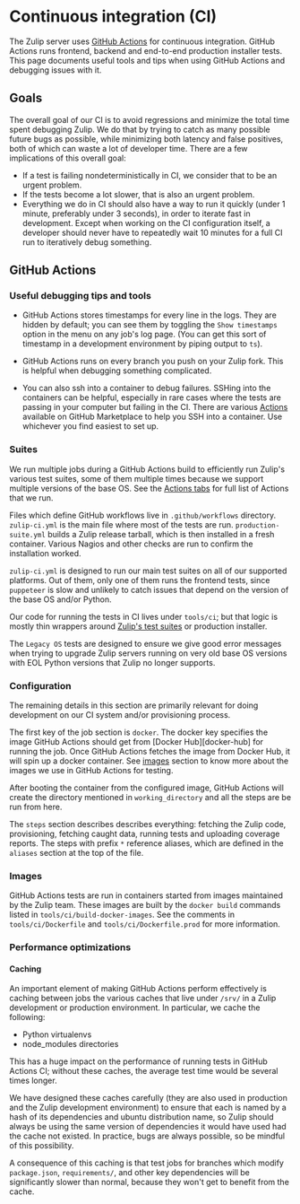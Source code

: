 # Continuous integration (CI)

The Zulip server uses [GitHub Actions](https://docs.github.com/en/actions) for continuous
integration. GitHub Actions runs frontend, backend and end-to-end production
installer tests. This page documents useful tools and tips when using
GitHub Actions and debugging issues with it.

## Goals

The overall goal of our CI is to avoid regressions and minimize the
total time spent debugging Zulip.  We do that by trying to catch as
many possible future bugs as possible, while minimizing both latency
and false positives, both of which can waste a lot of developer time.
There are a few implications of this overall goal:

* If a test is failing nondeterministically in CI, we consider that to
be an urgent problem.
* If the tests become a lot slower, that is also an urgent problem.
* Everything we do in CI should also have a way to run it quickly
(under 1 minute, preferably under 3 seconds), in order to iterate fast
in development. Except when working on the CI configuration itself, a
developer should never have to repeatedly wait 10 minutes for a full CI
run to iteratively debug something.

## GitHub Actions

### Useful debugging tips and tools

* GitHub Actions stores timestamps for every line in the logs. They
are hidden by default; you can see them by toggling the `Show
timestamps` option in the menu on any job's log page.  (You can get
this sort of timestamp in a development environment by piping output
to `ts`).

* GitHub Actions runs on every branch you push on your Zulip fork.
This is helpful when debugging something complicated.

* You can also ssh into a container to debug failures.  SSHing into
the containers can be helpful, especially in rare cases where the
tests are passing in your computer but failing in the CI. There are
various
[Actions](https://github.com/marketplace?type=actions&query=debug+ssh)
available on GitHub Marketplace to help you SSH into a container. Use
whichever you find easiest to set up.

### Suites

We run multiple jobs during a GitHub Actions build to efficiently run
Zulip's various test suites, some of them multiple times because we
support multiple versions of the base OS. See the [Actions
tabs](https://github.com/zulip/zulip/actions) for full list of Actions
that we run.

Files which define GitHub workflows live in `.github/workflows` directory.
`zulip-ci.yml` is the main file where most of the tests are run.
`production-suite.yml` builds a Zulip release tarball, which is
then installed in a fresh container. Various Nagios and other
checks are run to confirm the installation worked.

`zulip-ci.yml` is designed to run our main test suites on all of our
supported platforms. Out of them, only one of them runs the frontend
tests, since `puppeteer` is slow and unlikely to catch issues that
depend on the version of the base OS and/or Python.

Our code for running the tests in CI lives under `tools/ci`; but that
logic is mostly thin wrappers around [Zulip's test
suites](../testing/testing.md) or production installer.

The `Legacy OS` tests are designed to ensure we give good error
messages when trying to upgrade Zulip servers running on very old base
OS versions with EOL Python versions that Zulip no longer supports.

### Configuration

The remaining details in this section are primarily relevant for doing
development on our CI system and/or provisioning process.

The first key of the job section is `docker`. The docker key specifies
the image GitHub Actions should get from [Docker Hub][docker-hub] for running
the job. Once GitHub Actions fetches the image from Docker Hub, it will spin
up a docker container. See [images](#images) section to know more about
the images we use in GitHub Actions for testing.

After booting the container from the configured image, GitHub Actions will
create the directory mentioned in `working_directory` and all the
steps are be run from here.

The `steps` section describes describes everything: fetching the Zulip
code, provisioning, fetching caught data, running tests and uploading
coverage reports. The steps with prefix `*` reference aliases, which
are defined in the `aliases` section at the top of the file.

### Images

GitHub Actions tests are run in containers started from images
maintained by the Zulip team. These images are built by the `docker
build` commands listed in `tools/ci/build-docker-images`. See the
comments in `tools/ci/Dockerfile` and `tools/ci/Dockerfile.prod` for
more information.

### Performance optimizations

#### Caching

An important element of making GitHub Actions perform effectively is caching
between jobs the various caches that live under `/srv/` in a Zulip
development or production environment.  In particular, we cache the
following:

* Python virtualenvs
* node_modules directories

This has a huge impact on the performance of running tests in GitHub Actions
CI; without these caches, the average test time would be several times
longer.

We have designed these caches carefully (they are also used in
production and the Zulip development environment) to ensure that each
is named by a hash of its dependencies and ubuntu distribution name,
so Zulip should always be using the same version of dependencies it
would have used had the cache not existed.  In practice, bugs are
always possible, so be mindful of this possibility.

A consequence of this caching is that test jobs for branches which
modify `package.json`, `requirements/`, and other key dependencies
will be significantly slower than normal, because they won't get to
benefit from the cache.
